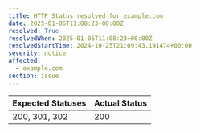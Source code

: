 ```yaml
---
title: HTTP Status resolved for example.com
date: 2025-01-06T11:08:23+00:00Z
resolved: True
resolvedWhen: 2025-01-06T11:08:23+00:00Z
resolvedStartTime: 2024-10-25T21:09:43.191474+00:00
severity: notice
affected:
  - example.com
section: issue
---
```


| Expected Statuses | Actual Status  |
|-------------------|----------------|
| 200, 301, 302 | 200 |
